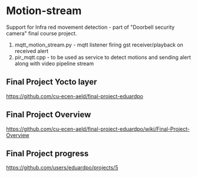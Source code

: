 # Motion-stream
Support for Infra red movement detection - part of  "Doorbell security camera" final course project.
1. mqtt_motion_stream.py - mqtt listener firing gst receiver/playback on received alert
2. pir_mqtt.cpp - to be used as service to detect motions and sending alert along with video pipeline stream

## Final Project Yocto layer
https://github.com/cu-ecen-aeld/final-project-eduardpo

## Final Project Overview
https://github.com/cu-ecen-aeld/final-project-eduardpo/wiki/Final-Project-Overview

## Final Project progress
https://github.com/users/eduardpo/projects/5
